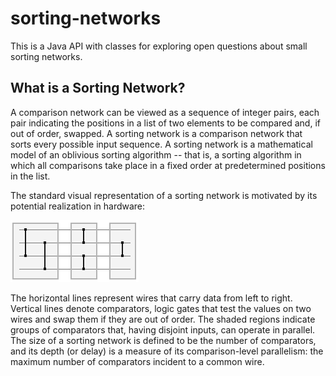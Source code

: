 # sorting-networks

This is a Java API with classes for exploring open questions about small sorting networks.

## What is a Sorting Network?

A comparison network can be viewed as a sequence of integer pairs, each pair indicating the positions in a list of two elements to be compared and, if out of order, swapped. A sorting network is a comparison network that sorts every possible input sequence.
A sorting network is a mathematical model of an oblivious sorting algorithm -- that is, a sorting algorithm in which all
comparisons take place in a fixed order at predetermined positions in the list.

The standard visual representation of a sorting network is motivated by its potential realization in hardware: 

![sorting network](images/ex1.png "Sorting Network of Depth 3 and Size 5")

The horizontal lines represent wires that carry data from left to right. Vertical lines denote comparators, logic gates that test the values on two wires and swap them if they are out of order. The shaded regions indicate groups of comparators that, having disjoint inputs, can operate in parallel. The size of a sorting network is defined to be the number of comparators, and its depth (or delay) is a measure of its comparison-level parallelism: the maximum number of comparators incident to a common wire.


